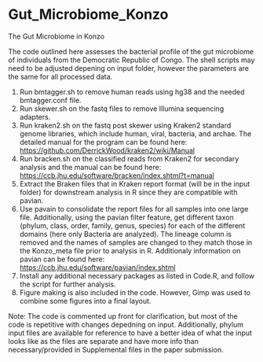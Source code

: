 # Gut_Microbiome_Konzo
The Gut Microbiome in Konzo

The code outlined here assesses the bacterial profile of the gut microbiome of individuals from the Democratic Republic of Congo.
The shell scripts may need to be adjusted depening on input folder, however the parameters are the same for all processed data. 

1. Run bmtagger.sh to remove human reads using hg38 and the needed bmtagger.conf file. 
2. Run skewer.sh on the fastq files to remove Illumina sequencing adapters. 
3. Run kraken2.sh on the fastq post skewer using Kraken2 standard genome libraries, which include human, viral, bacteria, and archae. The detailed manual for the program can be found here: https://github.com/DerrickWood/kraken2/wiki/Manual
4. Run bracken.sh on the classified reads from Kraken2 for secondary analysis and the manual can be found here: https://ccb.jhu.edu/software/bracken/index.shtml?t=manual
5. Extract the Braken files that in Kraken report format (will be in the input folder) for downstream analysis in R since they are compatible with pavian. 
6. Use pavain to consolidate the report files for all samples into one large file. Additionally, using the pavian filter feature, get different taxon (phylum, class, order, family, genus, species) for each of the different domains (here only Bacteria are analyzed). The lineage column is removed and the names of samples are changed to they match those in the Konzo_meta file prior to analysis in R. Additionaly information on pavian can be found here: https://ccb.jhu.edu/software/pavian/index.shtml
7. Install any additional necessary packages as listed in Code.R, and follow the script for further analysis.
8. Figure making is also included in the code. However, Gimp was used to combine some figures into a final layout. 

Note: The code is commented up front for clarification, but most of the code is repetitive with changes depedning on input. Additionally, phylum input files are available for reference to have a better idea of what the input looks like as the files are separate and have more info than necessary/provided in Supplemental files in the paper submission. 

